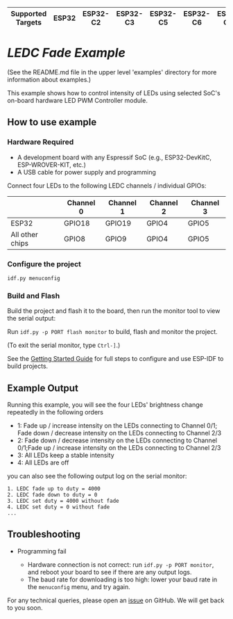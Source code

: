| Supported Targets | ESP32 | ESP32-C2 | ESP32-C3 | ESP32-C5 | ESP32-C6 | ESP32-C61 | ESP32-H2 | ESP32-P4 | ESP32-S2 | ESP32-S3 |
| ----------------- | ----- | -------- | -------- | -------- | -------- | --------- | -------- | -------- | -------- | -------- |

# *LEDC Fade Example*

(See the README.md file in the upper level 'examples' directory for more information about examples.)

This example shows how to control intensity of LEDs using selected SoC's on-board hardware LED PWM Controller module.

## How to use example

### Hardware Required

* A development board with any Espressif SoC (e.g., ESP32-DevKitC, ESP-WROVER-KIT, etc.)
* A USB cable for power supply and programming

Connect four LEDs to the following LEDC channels / individual GPIOs:

|                 | Channel 0 | Channel 1 | Channel 2 | Channel 3 |
| --------------- | --------- | --------- | --------- | --------- |
|     ESP32       | GPIO18    | GPIO19    | GPIO4     | GPIO5     |
| All other chips | GPIO8     | GPIO9     | GPIO4     | GPIO5     |

### Configure the project

```
idf.py menuconfig
```

### Build and Flash

Build the project and flash it to the board, then run the monitor tool to view the serial output:

Run `idf.py -p PORT flash monitor` to build, flash and monitor the project.

(To exit the serial monitor, type ``Ctrl-]``.)

See the [Getting Started Guide](https://docs.espressif.com/projects/esp-idf/en/latest/get-started/index.html) for full steps to configure and use ESP-IDF to build projects.

## Example Output

Running this example, you will see the four LEDs' brightness change repeatedly in the following orders

* 1: Fade up / increase intensity on the LEDs connecting to Channel 0/1; Fade down / decrease intensity on the LEDs connecting to Channel 2/3
* 2: Fade down / decrease intensity on the LEDs connecting to Channel 0/1;Fade up / increase intensity on the LEDs connecting to Channel 2/3
* 3: All LEDs keep a stable intensity
* 4: All LEDs are off

you can also see the following output log on the serial monitor:

```
1. LEDC fade up to duty = 4000
2. LEDC fade down to duty = 0
3. LEDC set duty = 4000 without fade
4. LEDC set duty = 0 without fade
...
```

## Troubleshooting

* Programming fail

    * Hardware connection is not correct: run `idf.py -p PORT monitor`, and reboot your board to see if there are any output logs.
    * The baud rate for downloading is too high: lower your baud rate in the `menuconfig` menu, and try again.

For any technical queries, please open an [issue](https://github.com/espressif/esp-idf/issues) on GitHub. We will get back to you soon.

